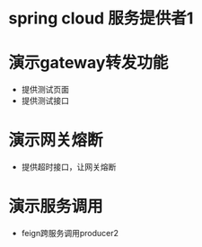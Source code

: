 # spring cloud 服务提供者1
# 演示gateway转发功能
- 提供测试页面
- 提供测试接口

# 演示网关熔断
- 提供超时接口，让网关熔断

# 演示服务调用
- feign跨服务调用producer2

